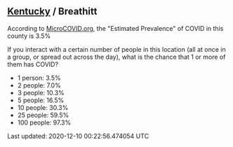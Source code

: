 
## [Kentucky](/united-states/kentucky) / Breathitt

According to [MicroCOVID.org](http://microcovid.org),
the "Estimated Prevalence" of COVID in this county is 3.5%

If you interact with a certain number of people in this location
(all at once in a group, or spread out across the day), what is the chance that
1 or more of them has COVID?

- 1 person: 3.5%
- 2 people: 7.0%
- 3 people: 10.3%
- 5 people: 16.5%
- 10 people: 30.3%
- 25 people: 59.5%
- 100 people: 97.3%

Last updated: 2020-12-10 00:22:56.474054 UTC
